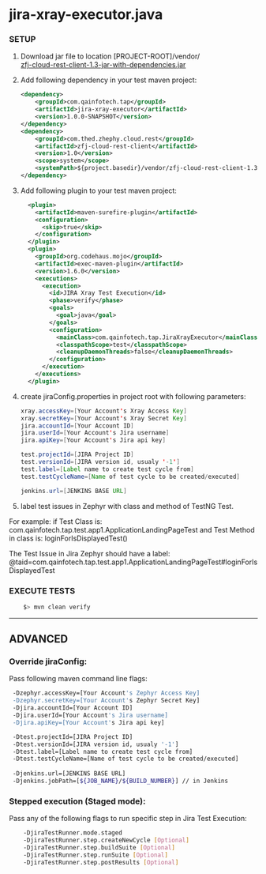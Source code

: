 # jira-xray-executor.java

### SETUP
1. Download jar file to location [PROJECT-ROOT]/vendor/  
[zfj-cloud-rest-client-1.3-jar-with-dependencies.jar](https://github.com/zephyrdeveloper/zapi-cloud/blob/master/Samples/production/zapi-cloud/generator/java/target/zfj-cloud-rest-client-1.3-jar-with-dependencies.jar?raw=true)

2. Add following dependency in your test maven project:
    ```XML
    <dependency>
        <groupId>com.qainfotech.tap</groupId>
        <artifactId>jira-xray-executor</artifactId>
        <version>1.0.0-SNAPSHOT</version>
    </dependency>
    <dependency>
        <groupId>com.thed.zhephy.cloud.rest</groupId>
        <artifactId>zfj-cloud-rest-client</artifactId>
        <version>1.0</version>
        <scope>system</scope>
        <systemPath>${project.basedir}/vendor/zfj-cloud-rest-client-1.3-jar-with-dependencies.jar</systemPath>
    </dependency>
    ```

3. Add following plugin to your test maven project:
    ```XML
      <plugin>
        <artifactId>maven-surefire-plugin</artifactId>
        <configuration>
          <skip>true</skip>
        </configuration>
      </plugin>
      <plugin>
        <groupId>org.codehaus.mojo</groupId>
        <artifactId>exec-maven-plugin</artifactId>
        <version>1.6.0</version>
        <executions>
          <execution>
            <id>JIRA Xray Test Execution</id>
            <phase>verify</phase>
            <goals>
              <goal>java</goal>
            </goals>
            <configuration>
              <mainClass>com.qainfotech.tap.JiraXrayExecutor</mainClass>
              <classpathScope>test</classpathScope>
              <cleanupDaemonThreads>false</cleanupDaemonThreads>
            </configuration>
          </execution>
        </executions>
      </plugin>
    ``` 

4. create jiraConfig.properties in project root with following parameters:
    ```JAVA
    xray.accessKey=[Your Account's Xray Access Key]
    xray.secretKey=[Your Account's Xray Secret Key]
    jira.accountId=[Your Account ID]
    jira.userId=[Your Account's Jira username]
    jira.apiKey=[Your Account's Jira api key]

    test.projectId=[JIRA Project ID]
    test.versionId=[JIRA version id, usualy '-1']
    test.label=[Label name to create test cycle from]
    test.testCycleName=[Name of test cycle to be created/executed]
    
    jenkins.url=[JENKINS BASE URL]
    ```
5. label test issues in Zephyr with class and method of TestNG Test.

For example:
 if Test Class is: com.qainfotech.tap.test.app1.ApplicationLandingPageTest
 and Test Method in class is: loginForIsDisplayedTest()
 
 The Test Issue in Jira Zephyr should have a label: @taid=com.qainfotech.tap.test.app1.ApplicationLandingPageTest#loginForIsDisplayedTest
 

### EXECUTE TESTS
```JAVA
    $> mvn clean verify
```

----
## ADVANCED

### Override jiraConfig:
Pass following maven command line flags:
```BASH
 -Dzephyr.accessKey=[Your Account's Zephyr Access Key]
 -Dzephyr.secretKey=[Your Account's Zephyr Secret Key]
 -Djira.accountId=[Your Account ID]
 -Djira.userId=[Your Account's Jira username]
 -Djira.apiKey=[Your Account's Jira api key]

 -Dtest.projectId=[JIRA Project ID]
 -Dtest.versionId=[JIRA version id, usualy '-1']
 -Dtest.label=[Label name to create test cycle from]
 -Dtest.testCycleName=[Name of test cycle to be created/executed]
 
 -Djenkins.url=[JENKINS BASE URL]
 -Djenkins.jobPath=[${JOB_NAME}/${BUILD_NUMBER}] // in Jenkins
```

### Stepped execution (Staged mode):
Pass any of the following flags to run specific step in Jira Test Execution:
```BASH
    -DjiraTestRunner.mode.staged
    -DjiraTestRunner.step.createNewCycle [Optional]
    -DjiraTestRunner.step.buildSuite [Optional]
    -DjiraTestRunner.step.runSuite [Optional]
    -DjiraTestRunner.step.postResults [Optional]
````
